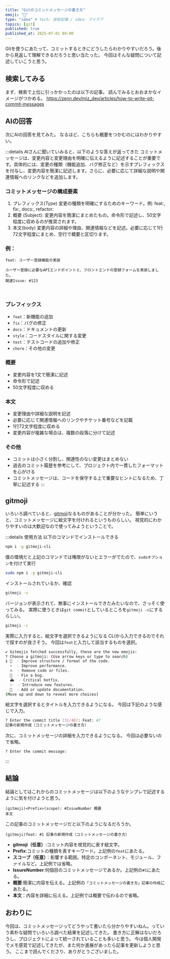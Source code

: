 ```yaml
---
title: "Gitのコミットメッセージの書き方"
emoji: "🔰"
type: "idea" # tech: 技術記事 / idea: アイデア
topics: [git]
published: true
published_at: 2025-07-01 09:00
---
```


Gitを使うにあたって、コミットするときにどうしたらわかりやすいだろう。後から見返して理解できるだろうと思い当たった。
今回はそんな疑問について記述していこうと思う。

## 検索してみる
まず、検索で上位に引っかかったのは以下の記事。
読んでみるとおおまかなイメージがつかめる。
https://zenn.dev/miz_dev/articles/how-to-write-git-commit-messages

## AIの回答
次にAIの回答を見てみた。
なるほど、こちらも概要をつかむのにはわかりやすい。
<!-- ここからトグル -->
:::details AIさんに聞いていみると、以下のような答えが返ってきた
コミットメッセージは、変更内容と変更理由を明確に伝えるように記述することが重要です。具体的には、変更の種類（機能追加、バグ修正など）を示すプレフィックスを付与し、変更内容を簡潔に記述します。さらに、必要に応じて詳細な説明や関連情報へのリンクなどを追加します。
&nbsp;
### コミットメッセージの構成要素
1. プレフィックス(Type)
変更の種類を明確にするためのキーワード。例: feat:, fix:, docs:, refactor:
2. 概要 (Subject):
変更内容を簡潔にまとめたもの。命令形で記述し、50文字程度に収めるのが推奨されます。
3. 本文(body)
変更内容の詳細や理由、関連情報などを記述。必要に応じて1行72文字程度にまとめ、空行で概要と区切ります。
&nbsp;
### 例：
```md:ソース
feat: ユーザー登録機能の実装

ユーザー登録に必要なAPIエンドポイントと、フロントエンドの登録フォームを実装しました。
関連Issue: #123
```
&nbsp;
### プレフィックス
- `feat`：新機能の追加
- `fix`：バグの修正
- `docs`：ドキュメントの更新
- `style`：コードスタイルに関する変更
- `test`：テストコードの追加や修正
- `chore`：その他の変更
&nbsp;
### 概要
- 変更内容を1文で簡潔に記述
- 命令形で記述
- 50文字程度に収める
&nbsp;
### 本文
- 変更理由や詳細な説明を記述
- 必要に応じて関連情報へのリンクやチケット番号などを記載
- 1行72文字程度に収める
- 変更内容が複雑な場合は、複数の段落に分けて記述
&nbsp;
### その他
- コミットは小さく分割し、関連性のない変更はまとめない
- 過去のコミット履歴を参考にして、プロジェクト内で一貫したフォーマットを心がける
- コミットメッセージは、コードを保守する上で重要なヒントになるため、丁寧に記述する
:::
<!-- トグル　ここまで -->


## gitmoji
いろいろ調べていると、[gitmoji](https://gitmoji.dev/)なるものがあることが分かった。
簡単にいうと、コミットメッセージに絵文字を付けれるというものらしい。
視覚的にわかりやすいのは大歓迎なので使ってみようということで。
<!-- トグル　ここから -->
:::details 使用方法
以下のコマンドでインストールできる
```bash
npm i -g gitmoji-cli
```
僕の環境だと上記のコマンドでは権限がないとエラーがでたので、`sudoオプション`を付けて実行
```bash
sudo npm i -g gitmoji-cli
```
インストールされているか、確認
```bash
gitmoji -v
```
バージョンが表示されて、無事にインストールできたみたいなので、さっそく使ってみる。
実際に使うときは`git commit`としているところを`gitmoji -c`にするらしい。
```bash
gitmoji -c
```
実際に入力すると、絵文字を選択できるようになる
CLIから入力できるのでそれで探すのが良さそう。
今回は`feat`と入力して該当するものを選択。
```bash
✔ Gitmojis fetched successfully, these are the new emojis:
? Choose a gitmoji: (Use arrow keys or type to search)
❯ 🎨  - Improve structure / format of the code. 
  ⚡️  - Improve performance. 
  🔥  - Remove code or files. 
  🐛  - Fix a bug. 
  🚑️  - Critical hotfix. 
  ✨  - Introduce new features. 
  📝  - Add or update documentation. 
(Move up and down to reveal more choices)
```
絵文字を選択するとタイトルを入力できるようになる。
今回は下記のような感じで入力。
```bash
? Enter the commit title [31/48]: Feat: #7 
記事の新規作成（コミットメッセージの書き方）
```

次に、コミットメッセージの詳細を入力できるようになる。
今回は必要ないので省略。
```bash
? Enter the commit message: 
```
:::
<!-- トグル　ここまで -->

## 結論
結論としてはこれからのコミットメッセージは以下のようなテンプレで記述するように気を付けようと思う。
```md:テンプレ
(gitmoji)<Prefix>(scope): #IssueNumber 概要
本文
```
この記事のコミットメッセージだと以下のようになるだろうか。
```md:この記事での例
(gitmoji)feat: #1 記事の新規作成（コミットメッセージの書き方）
```
- **gitmoji（任意）**:コミット内容を視覚的に表す絵文字。
- **Prefix**:コミットの種類を表すキーワード。上記例の`feat`にあたる。
- **スコープ（任意）**：影響する範囲。特定のコンポーネント、モジュール、ファイルなど。上記例では省略。
- **IssureNumber**:何個目のコミットメッセージであるか。上記例の`#1`にあたる。
- **概要**:簡潔に内容を伝える。上記例の`「コミットメッセージの書き方」記事の作成`にあたる。
- **本文**：内容を詳細に伝える。上記例では概要で伝わるので省略。


## おわりに
今回は、コミットメッセージってどうやって書いたら分かりやすいねん。っていう素朴な疑問でいろいろ調べた結果を記述してきた。
書き方に正解はないだろうし、プロジェクトによって統一されていることも多いと思う。
今は個人開発でメモ感覚で記述してきたが、また何か進展があったら記事を更新しようと思う。
ここまで読んでくださり、ありがとうございました。





